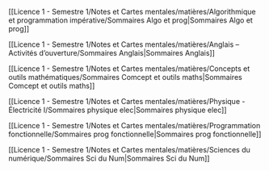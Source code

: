 [[Licence 1 - Semestre 1/Notes et Cartes mentales/matières/Algorithmique et programmation impérative/Sommaires Algo et prog|Sommaires Algo et prog]]

  

[[Licence 1 - Semestre 1/Notes et Cartes mentales/matières/Anglais – Activités d’ouverture/Sommaires Anglais|Sommaires Anglais]]

  

[[Licence 1 - Semestre 1/Notes et Cartes mentales/matières/Concepts et outils mathématiques/Sommaires Comcept et outils maths|Sommaires Comcept et outils maths]]

  

[[Licence 1 - Semestre 1/Notes et Cartes mentales/matières/Physique - Électricité I/Sommaires physique elec|Sommaires physique elec]]

  

[[Licence 1 - Semestre 1/Notes et Cartes mentales/matières/Programmation fonctionnelle/Sommaires prog fonctionnelle|Sommaires prog fonctionnelle]]

  

[[Licence 1 - Semestre 1/Notes et Cartes mentales/matières/Sciences du numérique/Sommaires Sci du Num|Sommaires Sci du Num]]